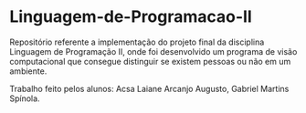 # Linguagem-de-Programacao-II

Repositório referente a implementação do projeto final da disciplina Linguagem de Programação II,
onde foi desenvolvido um programa de visão computacional que consegue distinguir se existem pessoas ou não em um ambiente.

Trabalho feito pelos alunos: Acsa Laiane Arcanjo Augusto, Gabriel Martins Spínola.
